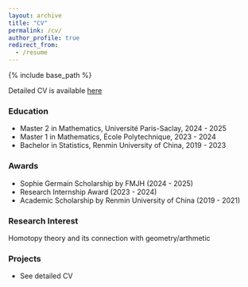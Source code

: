 ```yaml
---
layout: archive
title: "CV"
permalink: /cv/
author_profile: true
redirect_from:
  - /resume
---
```


{% include base_path %}

Detailed CV is available [here]()

### Education
* Master 2 in Mathematics, Université Paris-Saclay, 2024 - 2025
* Master 1 in Mathematics, École Polytechnique, 2023 - 2024
* Bachelor in Statistics, Renmin University of China, 2019 - 2023

### Awards
* Sophie Germain Scholarship by FMJH  (2024 - 2025)
* Research Internship Award (2023 - 2024)
* Academic Scholarship by Renmin University of China (2019 - 2021)

### Research Interest
Homotopy theory and its connection with geometry/arthmetic

### Projects
* See detailed CV
